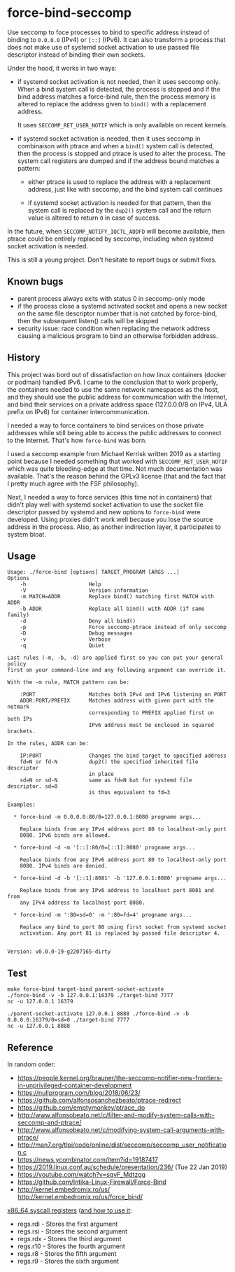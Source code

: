 force-bind-seccomp
==================

Use seccomp to foce processes to bind to specific address instead of binding to
`0.0.0.0` (IPv4) or `[::]` (IPv6). It can also transform a process that does not
make use of systemd socket activation to use passed file descriptor instead of
binding their own sockets.

Under the hood, it works in two ways:

- if systemd socket activation is not needed, then it uses seccomp only. When a
  bind system call is detected, the process is stopped and if the bind address
  matches a force-bind rule, then the process memory is altered to replace the
  address given to `bind()` with a replacement address.

  It uses `SECCOMP_RET_USER_NOTIF` which is only available on recent kernels.

- if systemd socket activation is needed, then it uses seccomp in combinaison
  with ptrace and when a `bind()` system call is detected, then the process is
  stopped and ptrace is used to alter the process. The system call registers are
  dumped and if the address bound matches a pattern:

    - either ptrace is used to replace the address with a replacement address,
      just like with seccomp, and the bind system call continues

    - if systemd socket activation is needed for that pattern, then the system
      call is replaced by the `dup2()` system call and the return value is
      altered to return `0` in case of success.

In the future, when `SECCOMP_NOTIFY_IOCTL_ADDFD` will become available, then
ptrace could be entirely replaced by seccomp, including when systemd socket
activation is needed.

This is still a young project. Don't hesitate to report bugs or submit fixes.

Known bugs
----------

- parent process always exits with status 0 in seccomp-only mode
- if the process close a systemd activated socket and opens a new socket on the
  same file descriptor number that is not catched by force-bind, then the
  subsequent listen() calls will be skipped
- security issue: race condition when replacing the network address causing a
  malicious program to bind an otherwise forbidden address.

History
-------

This project was bord out of dissatisfaction on how linux containers (docker or
podman) handled IPv6. I came to the conclusion that to work properly, the
containers needed to use the same network namespaces as the host, and they
should use the public address for communication with the Internet, and bind
their services on a private address space (127.0.0.0/8 on IPv4, ULA prefix on
IPv6) for container intercommunication.

I needed a way to force containers to bind services on those private addresses
while still being able to access the public addresses to connect to the
Internet. That's how `force-bind` was born.

I used a seccomp example from Michael Kerrisk written 2019 as a starting point
because I needed something that worked with `SECCOMP_RET_USER_NOTIF` which was
quite bleeding-edge at that time. Not much documentation was available. That's
the reason behind the GPLv3 license (that and the fact that I pretty much agree
with the FSF philosophy).

Next, I needed a way to force services (this time not in containers) that didn't
play well with systemd socket activation to use the socket file descriptor
passed by systemd and new options to `force-bind` were developed. Using proxies
didn't work well because you lose the source address in the process. Also, as
another indirection layer, it participates to system bloat.

Usage
-----

```
Usage: ./force-bind [options] TARGET_PROGRAM [ARGS ...]
Options
    -h                    Help
    -V                    Version information
    -m MATCH=ADDR         Replace bind() matching first MATCH with ADDR
    -b ADDR               Replace all bind() with ADDR (if same family)
    -d                    Deny all bind()
    -p                    Force seccomp-ptrace instead of only seccomp
    -D                    Debug messages
    -v                    Verbose
    -q                    Quiet

Last rules (-m, -b, -d) are applied first so you can put your general policy
first on your command-line and any following argument can override it.

With the -m rule, MATCH pattern can be:

    :PORT                 Matches both IPv4 and IPv6 listening on PORT
    ADDR:PORT/PREFIX      Matches address with given port with the netmark
                          corresponding to PREFIX applied first on both IPs
                          IPv6 address must be enclosed in squared brackets.

In the rules, ADDR can be:

    IP:PORT               Changes the bind target to specified address
    fd=N or fd-N          dup2() the specified inherited file descriptor
                          in place
    sd=N or sd-N          same as fd=N but for systemd file descriptor. sd=0
                          is thus equivalent to fd=3

Examples:

  * force-bind -m 0.0.0.0:80/0=127.0.0.1:8080 progname args...

    Replace binds from any IPv4 address port 80 to localhost-only port
    8080. IPv6 binds are allowed.

  * force-bind -d -m '[::]:80/0=[::1]:8080' progname args...

    Replace binds from any IPv6 address port 80 to localhost-only port
    8080. IPv4 binds are denied.

  * force-bind -d -b '[::1]:8081' -b '127.0.0.1:8080' progname args...

    Replace binds from any IPv6 address to localhost port 8081 and from
    any IPv4 address to localhost port 8080.

  * force-bind -m ':80=sd=0' -m ':80=fd=4' progname args...

    Replace any bind to port 80 using first socket from systemd socket
    activation. Any port 81 is replaced by passed file descriptor 4.


Version: v0.0.0-19-g2207165-dirty
```

Test
----

    make force-bind target-bind parent-socket-activate
    ./force-bind -v -b 127.0.0.1:16379 ./target-bind 7777
    nc -u 127.0.0.1 16379

    ./parent-socket-activate 127.0.0.1 8888 ./force-bind -v -b 0.0.0.0:16379/0=sd=0 ./target-bind 7777
    nc -u 127.0.0.1 8888


Reference
---------

In random order:

- https://people.kernel.org/brauner/the-seccomp-notifier-new-frontiers-in-unprivileged-container-development
- https://nullprogram.com/blog/2018/06/23/
- https://github.com/alfonsosanchezbeato/ptrace-redirect
- https://github.com/emptymonkey/ptrace_do
- http://www.alfonsobeato.net/c/filter-and-modify-system-calls-with-seccomp-and-ptrace/
- http://www.alfonsobeato.net/c/modifying-system-call-arguments-with-ptrace/
- http://man7.org/tlpi/code/online/dist/seccomp/seccomp_user_notification.c
- https://news.ycombinator.com/item?id=19187417
- https://2019.linux.conf.au/schedule/presentation/236/ (Tue 22 Jan 2019)
- https://youtube.com/watch?v=sqvF_Mdtzgg
- https://github.com/Intika-Linux-Firewall/Force-Bind
- http://kernel.embedromix.ro/us/ http://kernel.embedromix.ro/us/force_bind/

[x86_64 syscall registers](http://blog.rchapman.org/posts/Linux_System_Call_Table_for_x86_64/) ([and how to use it](https://stackoverflow.com/questions/33431994/extracting-system-call-name-and-arguments-using-ptrace):

- regs.rdi - Stores the first argument
- regs.rsi - Stores the second argument
- regs.rdx - Stores the third argument
- regs.r10 - Stores the fourth argument
- regs.r8 - Stores the fifth argument
- regs.r9 - Stores the sixth argument

